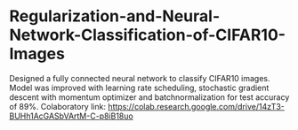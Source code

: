 # Regularization-and-Neural-Network-Classification-of-CIFAR10-Images
Designed a fully connected neural network to classify CIFAR10 images. Model was improved with learning rate scheduling, stochastic gradient descent with momentum optimizer and batchnormalization for test accuracy of 89%.
Colaboratory link: https://colab.research.google.com/drive/14zT3-BUHh1AcGASbVArtM-C-p8iB18uo
